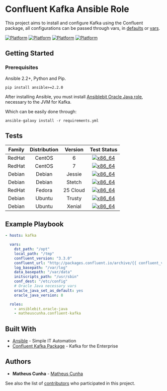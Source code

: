 # Confluent Kafka Ansible Role

This project aims to install and configure Kafka using the Confluent package, all configurations can be passed through vars, in [defaults](defaults/main.yml) or [vars](vars/main.yml).

[![Platform](http://img.shields.io/badge/platform-centos-932279.svg?style=flat)](#)
[![Platform](http://img.shields.io/badge/platform-debian-a80030.svg?style=flat)](#)
[![Platform](http://img.shields.io/badge/platform-redhat-cc0000.svg?style=flat)](#)
[![Platform](http://img.shields.io/badge/platform-ubuntu-dd4814.svg?style=flat)](#)

## Getting Started

### Prerequisites

Ansible 2.2+, Python and Pip.

```shell
pip install ansible>=2.2.0
```

After installing Ansible, you must install [Ansiblebit Oracle Java role](https://github.com/ansiblebit/oracle-java), necessary to the JVM for Kafka.

Which can be easily done through:

```shell
ansible-galaxy install -r requirements.yml
```

## Tests

| Family | Distribution | Version | Test Status |
|:-:|:-:|:-:|:-:|
| RedHat | CentOS  | 6         | [![x86_64](http://img.shields.io/badge/x86_64-passed-006400.svg?style=flat)](#) |
| RedHat | CentOS  | 7         | [![x86_64](http://img.shields.io/badge/x86_64-passed-006400.svg?style=flat)](#) |
| Debian | Debian  | Jessie    | [![x86_64](http://img.shields.io/badge/x86_64-passed-006400.svg?style=flat)](#) |
| Debian | Debian  | Stetch    | [![x86_64](http://img.shields.io/badge/x86_64-passed-006400.svg?style=flat)](#) |
| RedHat | Fedora  | 25 Cloud  | [![x86_64](http://img.shields.io/badge/x86_64-passed-006400.svg?style=flat)](#) |
| Debian | Ubuntu  | Trusty    | [![x86_64](http://img.shields.io/badge/x86_64-passed-006400.svg?style=flat)](#) |
| Debian | Ubuntu  | Xenial    | [![x86_64](http://img.shields.io/badge/x86_64-passed-006400.svg?style=flat)](#) |

## Example Playbook

```yaml
- hosts: kafka

  vars:
    dst_path: "/opt"
    local_path: "/tmp"
    confluent_version: "3.3.0"
    confluent_url: "http://packages.confluent.io/archive/{{ confluent_version[:3] }}/confluent-oss-{{ confluent_version }}-2.11.tar.gz"
    log_basepath: "/var/log"
    data_basepath: "/var/data"
    initscripts_path: "/usr/sbin"
    conf_dest: "/etc/config"
    # Oracle Java necessary vars
    oracle_java_set_as_default: yes
    oracle_java_version: 8

  roles:
    - ansiblebit.oracle-java
    - matheuscunha.confluent-kafka
```

## Built With

* [Ansible](https://www.ansible.com/) - Simple IT Automation
* [Confluent Kafka Package](https://www.confluent.io/) - Kafka for the Enterprise

## Authors

* **Matheus Cunha** - [Matheus Cunha](https://github.com/matheuscunha)

See also the list of [contributors](https://github.com/matheuscunha/confluent-kafka-role/contributors) who participated in this project.
